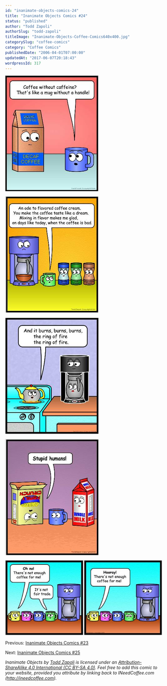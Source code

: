 ```yaml
---
id: "inanimate-objects-comics-24"
title: "Inanimate Objects Comics #24"
status: "published"
author: "Todd Zapoli"
authorSlug: "todd-zapoli"
titleImage: "Inanimate-Objects-Coffee-Comics640x400.jpg"
categorySlug: "coffee-comics"
category: "Coffee Comics"
publishedDate: "2006-04-01T07:00:00"
updatedAt: "2017-06-07T20:18:43"
wordpressId: 317
---
```


![without a handle](comic-mug-without-handle1.jpg)

![ode to flavored coffee](comic-ode-to-flavored-coffee.jpg)

![ring of fire](comic-ring-of-fire.jpg)

![stupid humans](comic-stupid-humans.jpg)

[![fair trade](comic-fair-trade-650x308.jpg)](http://ineedcoffee.com/wp-content/uploads/2006/04/comic-fair-trade.jpg)

Previous: [Inanimate Objects Comics #23](http://ineedcoffee.com/inanimate-objects-comics-23/)

Next: [Inanimate Objects Comics #25](http://ineedcoffee.com/inanimate-objects-comics-25/)

*Inanimate Objects by [Todd Zapoli](http://ineedcoffee.com/) is licensed under an [Attribution-ShareAlike 4.0 International (CC BY-SA 4.0)](https://creativecommons.org/licenses/by-sa/4.0/). Feel free to add this comic to your website, provided you attribute by linking back to INeedCoffee.com (http://ineedcoffee.com).*